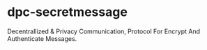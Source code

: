 # dpc-secretmessage
Decentrallized &amp; Privacy Communication, Protocol For Encrypt And Authenticate Messages.
